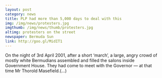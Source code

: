 ```yaml
---
layout: post
category: news
title: PLP had more than 5,000 days to deal with this
img: /img/news/protesters.jpg
imgthumb: /img/news/thumb/protesters.jpg
altimg: protesters on the street
newspaper: Bermuda Sun
link: http://goo.gl/MidIT1
---
```

On the night of 3rd April 2001, after a short ‘march’, a large, angry crowd of mostly white Bermudians assembled and filled the salons inside Government House. They had come to meet with the Governor — at that time Mr Thorold Masefield.(...)
